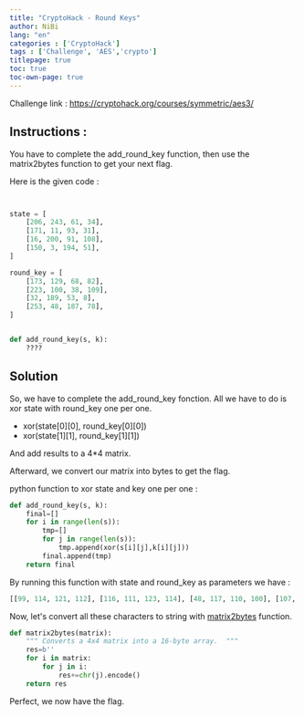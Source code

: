 ```yaml
---
title: "CryptoHack - Round Keys"
author: NiBi
lang: "en"
categories : ['CryptoHack']
tags : ['Challenge', 'AES','crypto']
titlepage: true
toc: true
toc-own-page: true
---
```


Challenge link : https://cryptohack.org/courses/symmetric/aes3/

## Instructions :

You have to complete the add_round_key function, then use the matrix2bytes function to get your next flag.


Here is the given code : 

```python


state = [
    [206, 243, 61, 34],
    [171, 11, 93, 31],
    [16, 200, 91, 108],
    [150, 3, 194, 51],
]

round_key = [
    [173, 129, 68, 82],
    [223, 100, 38, 109],
    [32, 189, 53, 8],
    [253, 48, 187, 78],
]


def add_round_key(s, k):
    ????

```

## Solution
So, we have to complete the add_round_key fonction. All we have to do is xor state with round_key one per one.

* xor(state[0][0], round_key[0][0])
* xor(state[1][1], round_key[1][1])

And add results to a 4*4 matrix.

Afterward, we convert our matrix into bytes to get the flag.


python function to xor state and key one per one :

```python
def add_round_key(s, k):
    final=[]
    for i in range(len(s)):
        tmp=[]
        for j in range(len(s)):
            tmp.append(xor(s[i][j],k[i][j]))
        final.append(tmp)            
    return final
```

By running this function with state and round_key as parameters we have : 

```python
[[99, 114, 121, 112], [116, 111, 123, 114], [48, 117, 110, 100], [107, 51, 121, 125]]
```

Now, let's convert all these characters to string with   [matrix2bytes](../../posts/CRYPTOHACK-structure-of-aes/)
function.

```python
def matrix2bytes(matrix):
    """ Converts a 4x4 matrix into a 16-byte array.  """
    res=b''
    for i in matrix:
        for j in i:
            res+=chr(j).encode()
    return res
```

Perfect, we now have the flag.


